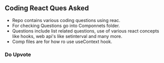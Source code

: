 ## Coding React Ques Asked
+ Repo contains various coding questions using reac.
+ For checking Questions go into Componnets folder.
+ Questions include list related questions, use of various react concepts like hooks, web api's like setinterval and many more.
+ Comp files are for how ro use useContext hook.
  
### Do Upvote
